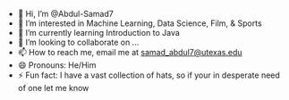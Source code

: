 - 👋 Hi, I’m @Abdul-Samad7
- 👀 I’m interested in Machine Learning, Data Science, Film, & Sports
- 🌱 I’m currently learning Introduction to Java
- 💞️ I’m looking to collaborate on ...
- 📫 How to reach me, email me at samad_abdul7@utexas.edu
- 😄 Pronouns: He/Him
- ⚡ Fun fact: I have a vast collection of hats, so if your in desperate need of one let me know

<!---
Abdul-Samad7/Abdul-Samad7 is a ✨ special ✨ repository because its `README.md` (this file) appears on your GitHub profile.
You can click the Preview link to take a look at your changes.
--->
